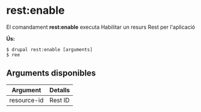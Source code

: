 # rest:enable
El comandament **rest:enable** executa Habilitar un resurs Rest per l'aplicació

**Ús:**
```
$ drupal rest:enable [arguments] 
$ ree  
```

## Arguments disponibles
Argument | Detalls
---------|-------------
resource-id | Rest ID
